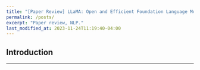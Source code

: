 ```yaml
---
title: "[Paper Review] LLaMA: Open and Efficient Foundation Language Models"
permalink: /posts/
excerpt: "Paper review, NLP."
last_modified_at: 2023-11-24T11:19:40-04:00
---
```


## Introduction

***

## 
